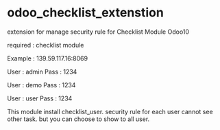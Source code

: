 # odoo_checklist_extenstion

extension for manage security rule for Checklist Module Odoo10

required : checklist module

Example : 139.59.117.16:8069

User : admin
Pass : 1234

User : demo
Pass : 1234

User : user
Pass : 1234


This module install checklist_user. security rule for each user cannot see other task. but you can choose to show to all user.
